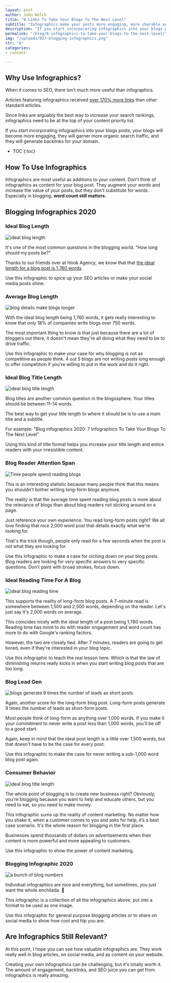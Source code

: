 ```yaml
---
layout: post
author: John Welch
title: "8 Links To Take Your Blogs To The Next Level"
subtitle: "Infographics make your posts more engaging, more sharable and rank higher on Google."
description: "If you start incorporating infographics into your blogs posts, your blogs will become more engaging, they will garner more organic search traffic, and they will generate backlinks for your domain."
permalink: "/blog/8-infographics-to-take-your-blogs-to-the-next-level/"
img: "/uploads/027-blogging-infographics.png"
ttr: "8"
categories:
- content

---
```


## Why Use Infographics?

When it comes to SEO, there isn't much more useful than infographics. 

Articles featuring infographics received [over 170% more links](https://venngage.com/blog/infographic-statistics/) than other standard articles. 

Since links are arguably the best way to increase your search rankings, infographics need to be at the top of your content priority list. 

If you start incorporating infographics into your blogs posts, your blogs will become more engaging, they will garner more organic search traffic, and they will generate backlinks for your domain. 

* TOC
{:toc}

## How To Use Infographics

Infographics are most useful as additions to your content. Don't think of infographics as content for your blog post. They augment your words and increase the value of your posts, but they don't substitute for words. Especially in blogging, **word count still matters.** 

## Blogging Infographics 2020

### Ideal Blog Length

<img class="blog-image-mid" src="/uploads/026-blog-length.png" alt="ideal blog length">

It's one of the most common questions in the blogging world. "How long should my posts be?"

Thanks to our friends over at Hook Agency, we know that that [the ideal length for a blog post is 1,760 words](https://hookagency.com/blog-length/). 

Use this infographic to spice up your SEO articles or make your social media posts shine. 

### Average Blog Length

<img class="blog-image-mid" src="/uploads/026-blog-details.png" alt="blog details make blogs longer">

With the ideal blog length being 1,760 words, it gets really interesting to know that only 18% of companies write blogs over 750 words. 

The most important thing to know is that just because there are a lot of bloggers out there, it doesn't mean they're all doing what they need to be to drive traffic. 

Use this infographic to make your case for why blogging is not as competitive as people think. 4 out 5 blogs are not writing posts long enough to offer competition if you're willing to put in the work and do it right. 

### Ideal Blog Title Length

<img class="blog-image-mid" src="/uploads/027-3-ideal-blog-title-length.png" alt="ideal blog title length">

Blog titles are another common question in the blogosphere. Your titles should be between 11-14 words. 

The best way to get your title length to where it should be is to use a main title and a subtitle.

For example: "Blog infographics 2020: 7 Infographics To Take Your Blogs To The Next Level" 

Using this kind of title format helps you increase your title length and entice readers with your irresistible content. 

### Blog Reader Attention Span

<img class="blog-image-full" src="/uploads/026-blog-time.png" alt="Time people spend reading blogs">

This is an interesting statistic because many people think that this means you shouldn't bother writing long-form blogs anymore. 

The reality is that the average time spent reading blog posts is more about the relevance of blogs than about blog readers not sticking around on a page.

Just reference your own experience. You read long-form posts right? We all love finding that nice 2,000 word post that details exactly what we're looking for.

That's the trick though, people only read for a few seconds when the post is not what they are looking for. 

Use this infographic to make a case for niching down on your blog posts. Blog readers are looking for very specific answers to very specific questions. Don't paint with broad strokes, focus down. 

### Ideal Reading Time For A Blog

<img class="blog-image-mid" src="/uploads/027-5-ideal-reading-time.png" alt="ideal blog reading time">

This supports the reality of long-form blog posts. A 7-minute read is somewhere between 1,500 and 2,500 words, depending on the reader. Let's just say it's 2,000 words on average. 

This coincides nicely with the ideal length of a post being 1,760 words. Reading time has more to do with reader engagement and word count has more to do with Google's ranking factors.

However, the two are closely tied. After 7 minutes, readers are going to get bored, even if they're interested in your blog topic. 

Use this infographic to teach the real lesson here. Which is that the law of diminishing returns really kicks in when you start writing blog posts that are too long. 

### Blog Lead Gen

<img class="blog-image-mid" src="/uploads/027-6-leads-from-blogs.png" alt="blogs generate 9 times the number of leads as short posts">

Again, another score for the long-form blog post. Long-form posts generate 9 times the number of leads as short-form posts.

Most people think of long-form as anything over 1,000 words. If you make it your commitment to never write a post less than 1,000 words, you'll be off to a good start. 

Again, keep in mind that the ideal post length is a little over 1,500 words, but that doesn't have to be the case for every post. 

Use this infographic to make the case for never writing a sub-1,000 word blog post again. 

### Consumer Behavior

<img class="blog-image-mid" src="/uploads/027-8-blog-frequency.png" alt="ideal blog title length">

The whole point of blogging is to create new business right? Obviously, you're blogging because you want to help and educate others, but you need to eat, so you need to make money. 

This infographic sums up the reality of content marketing. No matter how you shake it, when a customer comes to you and asks for help, it’s a best case scenario. It's the whole reason for blogging in the first place. 

Businesses spend thousands of dollars on advertisements when their content is more powerful and more appealing to customers. 

Use this infographic to show the power of content marketing. 

### Blogging Infographic 2020

<img class="blog-image-full" src="/uploads/027-8-megagraphic.png" alt="a bunch of blog numbers">

Individual infographics are nice and everything, but sometimes, you just want the whole enchilada. 🌯

This infographic is a collection of all the infographics above, put into a format to be used as one image.

Use this infographic for general purpose blogging articles or to share on social media to show how cool and hip you are. 

## Are Infographics Still Relevant?

At this point, I hope you can see how valuable infographics are. They work really well in blog articles, on social media, and as content on your website. 

Creating your own infographics can be challenging, but it's totally worth it. The amount of engagement, backlinks, and SEO juice you can get from infographics is really amazing.
